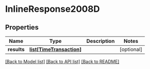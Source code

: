 # InlineResponse2008D

## Properties
Name | Type | Description | Notes
------------ | ------------- | ------------- | -------------
**results** | [**list[TimeTransaction]**](TimeTransaction.md) |  | [optional] 

[[Back to Model list]](../README.md#documentation-for-models) [[Back to API list]](../README.md#documentation-for-api-endpoints) [[Back to README]](../README.md)



